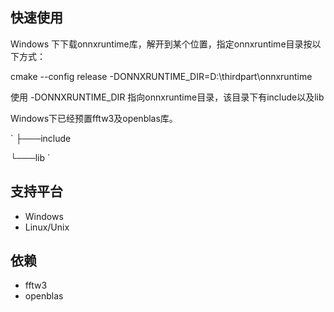
## 快速使用

Windows 下下载onnxruntime库，解开到某个位置，指定onnxruntime目录按以下方式：

cmake  --config release -DONNXRUNTIME_DIR=D:\\thirdpart\\onnxruntime

使用  -DONNXRUNTIME_DIR  指向onnxruntime目录，该目录下有include以及lib

Windows下已经预置fftw3及openblas库。

`
├───include

└───lib
`
## 支持平台

- Windows
- Linux/Unix

## 依赖
- fftw3
- openblas
